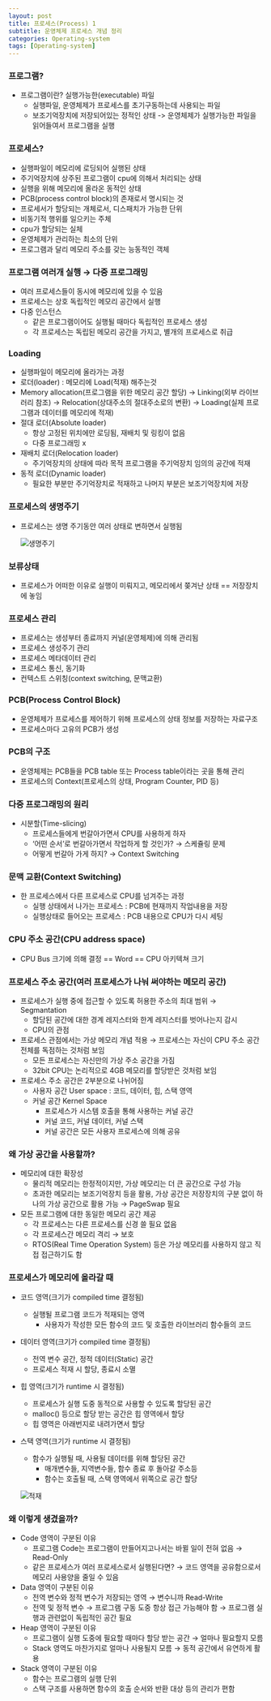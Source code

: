 ```yaml
---
layout: post
title: 프로세스(Process) 1
subtitle: 운영체제 프로세스 개념 정리 
categories: Operating-system
tags: [Operating-system]
---
```


### 프로그램?

- 프로그램이란? 실행가능한(executable) 파일
    - 실행파일, 운영체제가 프로세스를 초기구동하는데 사용되는 파일
    - 보조기억장치에 저장되어있는 정적인 상태 -> 운영체제가 실행가능한 파일을 읽어들여서 프로그램을 실행

### 프로세스?

- 실행파일이 메모리에 로딩되어 실행된 상태
- 주기억장치에 상주된 프로그램이 cpu에 의해서 처리되는 상태
- 실행을 위해 메모리에 올라온 동적인 상태
- PCB(process control block)의 존재로서 명시되는 것
- 프로세서가 할당되는 개체로서, 디스패치가 가능한 단위
- 비동기적 행위를 일으키는 주체
- cpu가 할당되는 실체
- 운영체제가 관리하는 최소의 단위
- 프로그램과 달리 메모리 주소를 갖는 능동적인 객체

### 프로그램 여러개 실행 → 다중 프로그래밍

- 여러 프로세스들이 동시에 메모리에 있을 수 있음
- 프로세스는 상호 독립적인 메모리 공간에서 실행
- 다중 인스턴스
    - 같은 프로그램이어도 실행될 때마다 독립적인 프로세스 생성
    - 각 프로세스는 독립된 메모리 공간을 가지고, 별개의 프로세스로 취급

### Loading

- 실행파일이 메모리에 올라가는 과정
- 로더(loader) : 메모리에 Load(적재) 해주는것
- Memory allocation(프로그램을 위한 메모리 공간 할당) → Linking(외부 라이브러리 참조) → Relocation(상대주소의 절대주소로의 변환) → Loading(실제 프로그램과 데이터를 메모리에 적재)
- 절대 로더(Absolute loader)
    - 항상 고정된 위치에만 로딩됨, 재배치 및 링킹이 없음
    - 다중 프로그래밍 x
- 재배치 로더(Relocation loader)
    - 주기억장치의 상태에 따라 목적 프로그램을 주기억장치 임의의 공간에 적재
- 동적 로더(Dynamic loader)
    - 필요한 부분만 주기억장치로 적재하고 나머지 부분은 보조기억장치에 저장

### 프로세스의 생명주기

- 프로세스는 생명 주기동안 여러 상태로 변하면서 실행됨
    
    ![생명주기](https://user-images.githubusercontent.com/95980754/229329706-195df8b1-9478-4a1e-a43d-7d249aa1152f.png)
    

### 보류상태

- 프로세스가 어떠한 이유로 실행이 미뤄지고, 메모리에서 쫒겨난 상태 == 저장장치에 놓임

### 프로세스 관리

- 프로세스는 생성부터 종료까지 커널(운영체제)에 의해 관리됨
- 프로세스 생성주기 관리
- 프로세스 메타데이터  관리
- 프로세스 통신, 동기화
- 컨텍스트 스위칭(context switching, 문맥교환)

### PCB(Process Control Block)

- 운영체제가 프로세스를 제어하기 위해 프로세스의 상태 정보를 저장하는 자료구조
- 프로세스마다 고유의 PCB가 생성

### PCB의 구조

- 운영체제는 PCB들을 PCB table 또는 Process table이라는 곳을 통해 관리
- 프로세스의 Context(프로세스의 상태, Program Counter, PID 등)

### 다중 프로그래밍의 원리

- 시분할(Time-slicing)
    - 프로세스들에게 번갈아가면서 CPU를 사용하게 하자
    - ‘어떤 순서’로 번갈아가면서 작업하게 할 것인가? → 스케쥴링 문제
    - 어떻게 번갈아 가게 하지? → Context Switching

### 문맥 교환(Context Switching)

- 한 프로세스에서 다른 프로세스로 CPU를 넘겨주는 과정
    - 실행 상태에서 나가는 프로세스 : PCB에 현재까지 작업내용을 저장
    - 실행상태로 들어오는 프로세스 : PCB 내용으로 CPU가 다시 세팅

### CPU 주소 공간(CPU address space)

- CPU Bus 크기에 의해 결정 == Word == CPU 아키텍쳐 크기

### 프로세스 주소 공간(여러 프로세스가 나눠 써야하는 메모리 공간)

- 프로세스가 실행 중에 접근할 수 있도록 허용한 주소의 최대 범위 → Segmantation
    - 할당된 공간에 대한 경계 레지스터와 한계 레지스터를 벗어나는지 감시
    - CPU의 관점
- 프로세스 관점에서는 가상 메모리 개념 적용 → 프로세스는 자신이 CPU 주소 공간 전체를 독점하는 것처럼 보임
    - 모든 프로세스는 자신만의 가상 주소 공간을 가짐
    - 32bit CPU는 논리적으로 4GB 메모리를 할당받은 것처럼 보임
- 프로세스 주소 공간은 2부분으로 나뉘어짐
    - 사용자 공간 User space : 코드, 데이터, 힙, 스택 영역
    - 커널 공간 Kernel Space
        - 프로세스가 시스템 호출을 통해 사용하는 커널 공간
        - 커널 코드, 커널 데이터, 커널 스택
        - 커널 공간은 모든 사용자 프로세스에 의해 공유

### 왜 가상 공간을 사용할까?

- 메모리에 대한 확장성
    - 물리적 메모리는 한정적이지만, 가상 메모리는 더 큰 공간으로 구성 가능
    - 초과한 메모리는 보조기억장치 등을 활용, 가상 공간은 저장장치의 구분 없이 하나의 가상 공간으로 활용 가능 → PageSwap 필요
- 모든 프로그램에 대한 동일한 메모리 공간 제공
    - 각 프로세스는 다른 프로세스를 신경 쓸 필요 없음
    - 각 프로세스간 메모리 격리 → 보호
    - RTOS(Real Time Operation System) 등은 가상 메모리를 사용하지 않고 직접 접근하기도 함

### 프로세스가 메모리에 올라갈 때

- 코드 영역(크기가 compiled time 결정됨)
    - 실행될 프로그램 코드가 적재되는 영역
        - 사용자가 작성한 모든 함수의 코드 및 호출한 라이브러리 함수들의 코드
- 데이터 영역(크기가 compiled time 결정됨)
    - 전역 변수 공간, 정적 데이터(Static) 공간
    - 프로세스 적재 시 할당, 종료시 소멸
- 힙 영역(크기가 runtime 시 결정됨)
    - 프로세스가 실행 도중 동적으로 사용할 수 있도록 할당된 공간
    - malloc() 등으로 할당 받는 공간은 힙 영역에서 할당
    - 힙 영역은 아래번지로 내려가면서 할당
- 스택 영역(크기가 runtime 시 결정됨)
    - 함수가 실행될 때, 사용될 데이터를 위해 할당된 공간
        - 매개변수들, 지역변수들, 함수 종료 후 돌아갈 주소등
        - 함수는 호출될 때, 스택 영역에서 위쪽으로 공간 할당
    
    ![적재](https://user-images.githubusercontent.com/95980754/229329774-987ae39e-6195-4cec-9294-a9b3b50264a7.png)
    

### 왜 이렇게 생겼을까?

- Code 영역이 구분된 이유
    - 프로그램 Code는 프로그램이 만들어지고나서는 바뀔 일이 전혀 없음 → Read-Only
    - 같은 프로세스가 여러 프로세스로서 실행된다면? → 코드 영역을 공유함으로서 메모리 사용양을 줄일 수 있음
- Data 영역이 구분된 이유
    - 전역 변수와 정적 변수가 저장되는 영역 → 변수니까 Read-Write
    - 전역 및 정적 변수 → 프로그램 구동 도중 항상 접근 가능해야 함 → 프로그램 실행과 관련없이 독립적인 공간 필요
- Heap 영역이 구분된 이유
    - 프로그램이 실행 도중에 필요할 때마다 할당 받는 공간 → 얼마나 필요할지 모름
    - Stack 영역도 마찬가지로 얼마나 사용될지 모름 → 동적 공간에서 유연하게 활용
- Stack 영역이 구분된 이유
    - 함수는 프로그램의 실행 단위
    - 스택 구조를 사용하면 함수의 호출 순서와 반환 대상 등의 관리가 편함

